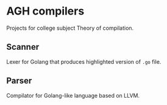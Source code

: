 # AGH compilers
Projects for college subject Theory of compilation.

## Scanner
Lexer for Golang that produces highlighted version of `.go` file.

## Parser
Compilator for Golang-like language based on LLVM.
